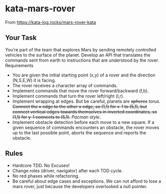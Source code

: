 # kata-mars-rover

From https://kata-log.rocks/mars-rover-kata

## Your Task

You’re part of the team that explores Mars by sending remotely controlled vehicles to the surface of the planet. Develop an API that translates the commands sent from earth to instructions that are understood by the rover.
Requirements

- You are given the initial starting point (x,y) of a rover and the direction (N,S,E,W) it is facing.
- The rover receives a character array of commands.
- Implement commands that move the rover forward/backward (f,b).
- Implement commands that turn the rover left/right (l,r).
- Implement wrapping at edges. But be careful, planets are ~~spheres~~ *torus*. ~~Connect the x edge to the other x edge, so (1,1) for x-1 to (5,1), but connect vertical edges towards themselves in inverted coordinates, so (1,1) for y-1 connects to (5,1).~~ *Pacman style*.
- Implement obstacle detection before each move to a new square. If a given sequence of commands encounters an obstacle, the rover moves up to the last possible point, aborts the sequence and reports the obstacle.

## Rules

- Hardcore TDD. No Excuses!
- Change roles (driver, navigator) after each TDD cycle.
- No red phases while refactoring.
- Be careful about edge cases and exceptions. We can not afford to lose a mars rover, just because the developers overlooked a null pointer.
